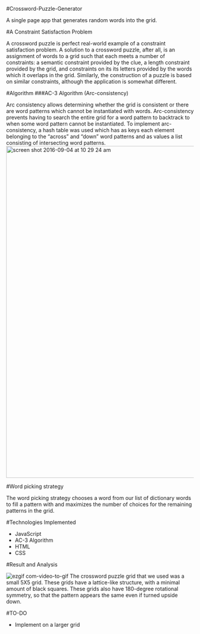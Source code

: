 #Crossword-Puzzle-Generator

A single page app that generates random words into the grid.

#A Constraint Satisfaction Problem

A crossword puzzle is perfect real-world example of a constraint satisfaction problem. A solution to a crossword puzzle, after all, is an assignment of words to a grid such that each meets a number of constraints: a semantic constraint provided by the clue, a length constraint provided by the grid, and constraints on its its letters provided by the words which it overlaps in the grid. Similarly, the construction of a puzzle is based on similar constraints, although the application is somewhat different. 


#Algorithm
###AC-3 Algorithm (Arc-consistency)

Arc consistency allows determining whether the grid is consistent or there are word patterns which cannot be instantiated with words. Arc-consistency prevents having to search the entire grid for a word pattern to backtrack to when some word
pattern cannot be instantiated. To implement arc-consistency, a hash table was used which has as keys each element belonging to the “across” and “down” word patterns and as values a list consisting of intersecting word patterns.
<img width="888" alt="screen shot 2016-09-04 at 10 29 24 am" src="https://cloud.githubusercontent.com/assets/16325330/18232703/83a0f1e6-728a-11e6-8b54-363664c569c2.png">

#Word picking strategy

The word picking strategy chooses a word from our list of dictionary words to fill a pattern with and maximizes the number of choices for the remaining patterns in the grid. 

#Technologies Implemented

* JavaScript
* AC-3 Algorithm
* HTML
* CSS

#Result and Analysis

![ezgif com-video-to-gif](https://cloud.githubusercontent.com/assets/16325330/18232659/74d9ec0e-7289-11e6-86fd-db322874d493.gif)
The crossword puzzle grid that we used was a small 5X5 grid. These grids have a lattice-like structure, with a minimal amount of black squares. These grids also have 180-degree rotational symmetry, so that the pattern appears the same even if turned upside down.

#TO-DO

* Implement on a larger grid
